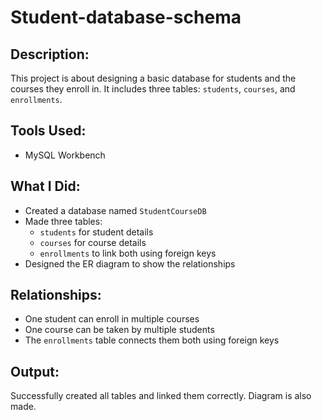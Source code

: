 # Student-database-schema
## Description:
This project is about designing a basic database for students and the courses they enroll in. It includes three tables: `students`, `courses`, and `enrollments`.

## Tools Used:
- MySQL Workbench

## What I Did:
- Created a database named `StudentCourseDB`
- Made three tables:
  - `students` for student details
  - `courses` for course details
  - `enrollments` to link both using foreign keys
- Designed the ER diagram to show the relationships

## Relationships:
- One student can enroll in multiple courses
- One course can be taken by multiple students
- The `enrollments` table connects them both using foreign keys

## Output:
Successfully created all tables and linked them correctly. Diagram is also made.

